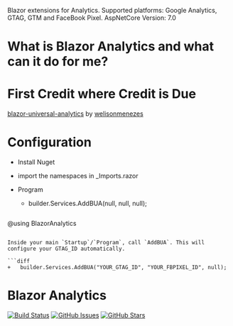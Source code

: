 Blazor extensions for Analytics. Supported platforms: Google Analytics, GTAG, GTM and FaceBook Pixel.
AspNetCore Version: 7.0

# What is Blazor Analytics and what can it do for me?

# First Credit where Credit is Due
[blazor-universal-analytics](https://github.com/welisonmenezes/blazor-universal-analytics) by [welisonmenezes](https://github.com/welisonmenezes)


# Configuration 
* Install Nuget
* import the namespaces in _Imports.razor
* Program
  * builder.Services.AddBUA(null, null, null);

  ```
@using BlazorAnalytics

```

Inside your main `Startup`/`Program`, call `AddBUA`. This will configure your GTAG_ID automatically.

```diff
+   builder.Services.AddBUA("YOUR_GTAG_ID", "YOUR_FBPIXEL_ID", null);
```

# Blazor Analytics
[![Build Status](https://VeXHarbinger.visualstudio.com/BlazorAnalytics/_apis/build/status/VeXHarbinger.BlazorAnalytics?branchName=master)](https://VeXHarbinger.visualstudio.com/BlazorAnalytics/_build/latest?definitionId=1&branchName=master)
[![GitHub Issues](https://img.shields.io/github/issues/VeXHarbinger/BlazorAnalytics.svg)](https://github.com/VeXHarbinger/BlazorAnalytics/issues)
[![GitHub Stars](https://img.shields.io/github/stars/VeXHarbinger/BlazorAnalytics.svg)](https://github.com/VeXHarbinger/BlazorAnalytics/stargazers)
